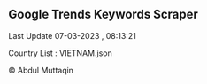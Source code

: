 

## Google Trends Keywords Scraper 
 
Last Update 07-03-2023 , 08:13:21

Country List :
VIETNAM.json



© Abdul Muttaqin 
